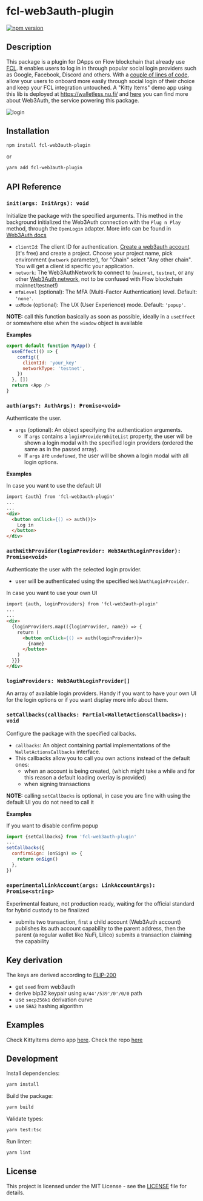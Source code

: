 # fcl-web3auth-plugin

[![npm version](https://badge.fury.io/js/fcl-web3auth-plugin.svg)](https://badge.fury.io/js/fcl-web3auth-plugin)

## Description

This package is a plugin for DApps on Flow blockchain that already use [FCL](https://github.com/onflow/fcl-js). It enables users to log in in through popular social login providers such as Google, Facebook, Discord and others. With a [couple of lines of code](https://github.com/nufi-official/walletless-flow/pull/12), allow your users to onboard more easily through social login of their choice and keep your FCL integration untouched. A "Kitty Items" demo app using this lib is deployed at https://walletless.nu.fi/ and [here](https://web3auth.io/) you can find more about Web3Auth, the service powering this package.

![login](https://github.com/nufi-official/fcl-web3auth-plugin/assets/22474126/4623f55b-2f94-4e70-ae11-6701bfd15b52)

## Installation

```bash
npm install fcl-web3auth-plugin
```

or

```bash
yarn add fcl-web3auth-plugin
```

## API Reference

### `init(args: InitArgs): void`

Initialize the package with the specified arguments. This method in the background initialized the Web3Auth connection with the `Plug n Play` method, through the `OpenLogin` adapter. More info can be found in [Web3Auth docs](https://web3auth.io/docs/sdk/web/no-modal/usage)

- `clientId`: The client ID for authentication. [Create a web3auth account](https://dashboard.web3auth.io/) (it's free) and create a project. Choose your project name, pick environment (`network` parameter), for "Chain" select "Any other chain". You will get a client id specific your application.
- `network`: The Web3AuthNetwork to connect to (`mainnet`, `testnet`, or any other [Web3Auth network](https://web3auth.io/docs/dashboard-setup/get-client-id), not to be confused with Flow blockchain mainnet/testnet!)
- `mfaLevel` (optional): The MFA (Multi-Factor Authentication) level. Default: `'none'`.
- `uxMode` (optional): The UX (User Experience) mode. Default: `'popup'`.

**NOTE:** call this function basically as soon as possible, ideally in a `useEffect` or somewhere else when the `window` object is available

**Examples**

```javascript
export default function MyApp() {
  useEffect(() => {
    config({
      clientId: 'your_key'
      networkType: 'testnet',
    })
  }, [])
  return <App />
}
```

### `auth(args?: AuthArgs): Promise<void>`

Authenticate the user.

- `args` (optional): An object specifying the authentication arguments.
  - If `args` contains a `loginProviderWhiteList` property, the user will be shown a login modal with the specified login providers (ordered the same as in the passed array).
  - If `args` are `undefined`, the user will be shown a login modal with all login options.

**Examples**

In case you want to use the default UI

```html
import {auth} from 'fcl-web3auth-plugin'
...
...
<div>
  <button onClick={() => auth()}>
    Log in
  </button>
</div>
```

### `authWithProvider(loginProvider: Web3AuthLoginProvider): Promise<void>`

Authenticate the user with the selected login provider.

- user will be authenticated using the specified `Web3AuthLoginProvider`.

In case you want to use your own UI

```html
import {auth, loginProviders} from 'fcl-web3auth-plugin'
...
...
<div>
  {loginProviders.map(({loginProvider, name}) => {
    return (
      <button onClick={() => auth(loginProvider)}>
        {name}
      </button>
    )
  }}}
</div>
```

### `loginProviders: Web3AuthLoginProvider[]`

An array of available login providers. Handy if you want to have your own UI for the login options or if you want display more info about them.

### `setCallbacks(callbacks: Partial<WalletActionsCallbacks>): void`

Configure the package with the specified callbacks.

- `callbacks`: An object containing partial implementations of the `WalletActionsCallbacks` interface.
- This callbacks allow you to call you own actions instead of the default ones:
  - when an account is being created, (which might take a while and for this reason a default loading overlay is provided)
  - when signing transactions

**NOTE:** calling `setCallbacks` is optional, in case you are fine with using the default UI you do not need to call it

**Examples**

If you want to disable confirm popup

```javascript
import {setCallbacks} from 'fcl-web3auth-plugin'
...
setCallbacks({
  confirmSign: (onSign) => {
    return onSign()
  },
})
```

### `experimentalLinkAccount(args: LinkAccountArgs): Promise<string>`

Experimental feature, not production ready, waiting for the official standard for hybrid custody to be finalized

- submits two transaction, first a child account (Web3Auth account) publishes its auth account capability to the parent address, then the parent (a regular wallet like NuFi, Lilico) submits a transaction claiming the capability

## Key derivation

The keys are derived according to [FLIP-200](https://github.com/onflow/flow/pull/200)

- get `seed` from web3auth
- derive bip32 keypair using `m/44'/539'/0'/0/0` path
- use `secp256k1` derivation curve
- use `SHA2` hashing algorithm

## Examples

Check KittyItems demo app [here](https://wallet.nu.fi/).
Check the repo [here](https://github.com/nufi-official/walletless-flow/pull/12)

## Development

Install dependencies:

```bash
yarn install
```

Build the package:

```bash
yarn build
```

Validate types:

```bash
yarn test:tsc
```

Run linter:

```bash
yarn lint
```

## License

This project is licensed under the MIT License - see the [LICENSE](LICENSE) file for details.
